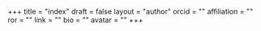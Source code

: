 +++ 
title = "index" 
draft = false
layout = "author"
orcid =  ""
affiliation = ""
ror = ""
link = ""
bio = ""
avatar = ""
+++ 